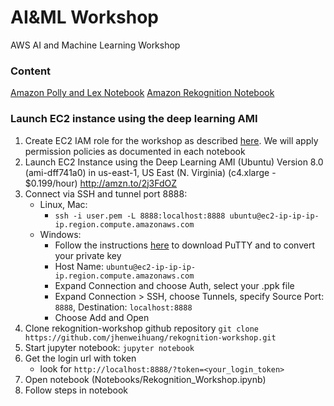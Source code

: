 # AI&ML Workshop
AWS AI and Machine Learning Workshop

### Content

[Amazon Polly and Lex Notebook](Notebooks/Polly_Lex_Workshop.ipynb)
[Amazon Rekognition Notebook](Notebooks/Rekognition_Workshop.ipynb)

### Launch EC2 instance using the deep learning AMI

1. Create EC2 IAM role for the workshop as described [here](http://docs.aws.amazon.com/AWSEC2/latest/UserGuide/iam-roles-for-amazon-ec2.html#create-iam-role). We will apply permission policies as documented in each notebook
2. Launch EC2 Instance using the Deep Learning AMI (Ubuntu) Version 8.0 (ami-dff741a0) in us-east-1, US East (N. Virginia) (c4.xlarge - $0.199/hour) http://amzn.to/2j3FdOZ
3. Connect via SSH and tunnel port 8888:
    * Linux, Mac:
        - `ssh -i user.pem -L 8888:localhost:8888 ubuntu@ec2-ip-ip-ip-ip.region.compute.amazonaws.com`
    * Windows: 
        - Follow the instructions [here](http://docs.aws.amazon.com/AWSEC2/latest/UserGuide/putty.html) to download PuTTY and to convert your private key
        - Host Name: `ubuntu@ec2-ip-ip-ip-ip.region.compute.amazonaws.com`
        - Expand Connection and choose Auth, select your .ppk file
        - Expand Connection > SSH, choose Tunnels, specify Source Port: `8888`, Destination: `localhost:8888`
        - Choose Add and Open
4. Clone rekognition-workshop github repository `git clone https://github.com/jhenweihuang/rekognition-workshop.git`
5. Start jupyter notebook: `jupyter notebook`
6. Get the login url with token
    * look for `http://localhost:8888/?token=<your_login_token>`
7. Open notebook (Notebooks/Rekognition_Workshop.ipynb)
8. Follow steps in notebook
